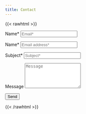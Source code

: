 ```yaml
---
title: Contact
---
```


{{< rawhtml >}}

<link rel="stylesheet" href="/CSS/form.css">


<form action="https://forms.gle/ma8FskZnKTHkSasQA" method="post" target="hidden_iframe" onsubmit="submitted=true">
  <label>Name*</label>
        <input type="email" placeholder="Email*" class="form-input" name="entry.2005620554" required>

  <label>Name*</label>
        <input type="text" placeholder="Email address*" class="form-input" name="entry.1166974658" required>

   <label>Subject*</label>
        <input type="text" placeholder="Subject*" class="form-input" name="entry.1043109960" required>

   <label>Message</label>
        <textarea rows="5" placeholder="Message" class="form-input" name="entry.839337160" ></textarea>

   <button type="submit">Send</button>
</form>

{{< /rawhtml >}}
